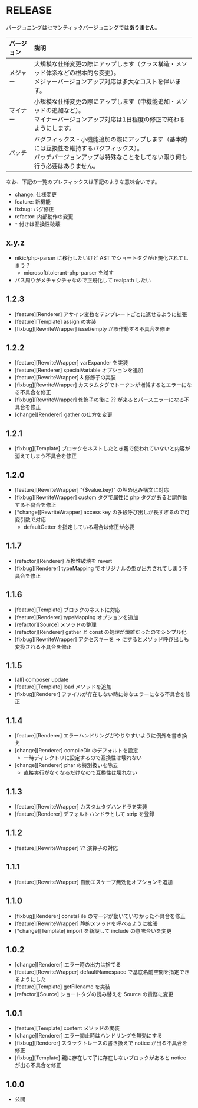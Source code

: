 # RELEASE

バージョニングはセマンティックバージョニングでは**ありません**。

| バージョン   | 説明
|:--           |:--
| メジャー     | 大規模な仕様変更の際にアップします（クラス構造・メソッド体系などの根本的な変更）。<br>メジャーバージョンアップ対応は多大なコストを伴います。
| マイナー     | 小規模な仕様変更の際にアップします（中機能追加・メソッドの追加など）。<br>マイナーバージョンアップ対応は1日程度の修正で終わるようにします。
| パッチ       | バグフィックス・小機能追加の際にアップします（基本的には互換性を維持するバグフィックス）。<br>パッチバージョンアップは特殊なことをしてない限り何も行う必要はありません。

なお、下記の一覧のプレフィックスは下記のような意味合いです。

- change: 仕様変更
- feature: 新機能
- fixbug: バグ修正
- refactor: 内部動作の変更
- `*` 付きは互換性破壊

## x.y.z

- nikic/php-parser に移行したいけど AST でショートタグが正規化されてしまう？
  - microsoft/tolerant-php-parser を試す
- パス周りがメチャクチャなので正規化して realpath したい

## 1.2.3

- [feature][Renderer] アサイン変数をテンプレートごとに返せるように拡張
- [feature][Template] assign の実装
- [fixbug][RewriteWrapper] isset/empty が誤作動する不具合を修正

## 1.2.2

- [feature][RewriteWrapper] varExpander を実装
- [feature][Renderer] specialVariable オプションを追加
- [feature][RewriteWrapper] & 修飾子の実装
- [fixbug][RewriteWrapper] カスタムタグでトークンが増減するとエラーになる不具合を修正
- [fixbug][RewriteWrapper] 修飾子の後に ?? が来るとパースエラーになる不具合を修正
- [change][Renderer] gather の仕方を変更

## 1.2.1

- [fixbug][Template] ブロックをネストしたとき親で使われていないと内容が消えてしまう不具合を修正

## 1.2.0

- [feature][RewriteWrapper] "{$value.key}" の埋め込み構文に対応
- [fixbug][RewriteWrapper] custom タグで属性に php タグがあると誤作動する不具合を修正
- [*change][RewriteWrapper] access key の多段呼び出しが長すぎるので可変引数で対応
  - defaultGetter を指定している場合は修正が必要

## 1.1.7

- [refactor][Renderer] 互換性破壊を revert
- [fixbug][Renderer] typeMapping でオリジナルの型が出力されてしまう不具合を修正

## 1.1.6

- [feature][Template] ブロックのネストに対応
- [feature][Renderer] typeMapping オプションを追加
- [refactor][Source] メソッドの整理
- [refactor][Renderer] gather と const の処理が煩雑だったのでシンプル化
- [fixbug][RewriteWrapper] アクセスキーを -> にするとメソッド呼び出しも変換される不具合を修正

## 1.1.5

- [all] composer update
- [feature][Template] load メソッドを追加
- [fixbug][Renderer] ファイルが存在しない時に妙なエラーになる不具合を修正

## 1.1.4

- [feature][Renderer] エラーハンドリングがやりやすいように例外を書き換え
- [change][Renderer] compileDir のデフォルトを設定
  - 一時ディレクトリに設定するので互換性は壊れない
- [change][Renderer] phar の特別扱いを除去
  - 直接実行がなくなるだけなので互換性は壊れない

## 1.1.3

- [feature][RewriteWrapper] カスタムタグハンドラを実装
- [feature][Renderer] デフォルトハンドラとして strip を登録

## 1.1.2

- [feature][RewriteWrapper] ?? 演算子の対応

## 1.1.1

- [feature][RewriteWrapper] 自動エスケープ無効化オプションを追加

## 1.1.0

- [fixbug][Renderer] constsFile のマージが動いていなかった不具合を修正
- [feature][RewriteWrapper] 静的メソッドを呼べるように拡張
- [*change][Template] import を新設して include の意味合いを変更

## 1.0.2

- [change][Renderer] エラー時の出力は捨てる
- [feature][RewriteWrapper] defaultNamespace で基底名前空間を指定できるようにした
- [feature][Template] getFilename を実装
- [refactor][Source] ショートタグの読み替えを Source の責務に変更

## 1.0.1

- [feature][Template] content メソッドの実装
- [change][Renderer] エラー抑止時はハンドリングを無効にする
- [fixbug][Renderer] スタックトレースの書き換えで notice が出る不具合を修正
- [fixbug][Template] 親に存在して子に存在しないブロックがあると notice が出る不具合を修正

## 1.0.0

- 公開
